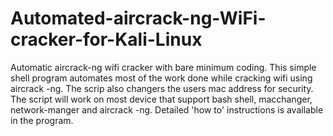 # Automated-aircrack-ng-WiFi-cracker-for-Kali-Linux
Automatic aircrack-ng wifi cracker with bare minimum coding.
This simple shell program automates most of the work done while cracking wifi using aircrack -ng.
The scrip also changers the users mac address for security.
The script will work on most device that support bash shell, macchanger, network-manger and aircrack -ng.
Detailed 'how to' instructions is available in the program.
